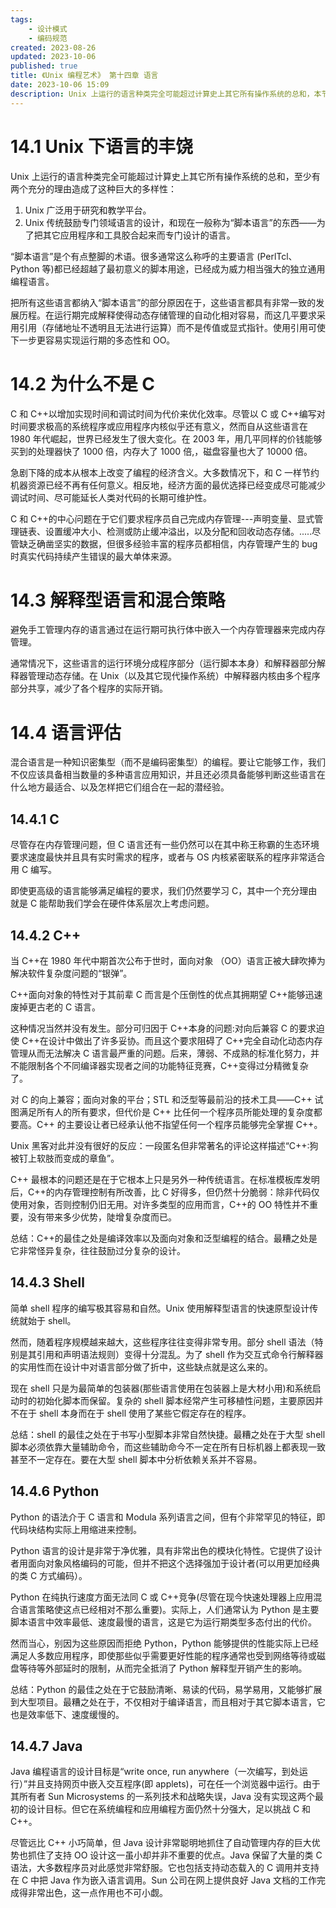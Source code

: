 ```yaml
---
tags:
    - 设计模式
    - 编码规范
created: 2023-08-26
updated: 2023-10-06
published: true
title: 《Unix 编程艺术》 第十四章 语言
date: 2023-10-06 15:09 
description: Unix 上运行的语言种类完全可能超过计算史上其它所有操作系统的总和，本节介绍了 Unix 中部分语言的特征，以及该语言在何种情况下合适，哪种情况下不合适。
---
```


# 14.1 Unix 下语言的丰饶

Unix 上运行的语言种类完全可能超过计算史上其它所有操作系统的总和，至少有两个充分的理由造成了这种巨大的多样性：

1. Unix 广泛用于研究和教学平台。
2. Unix 传统鼓励专门领域语言的设计，和现在一般称为“脚本语言”的东西——为了把其它应用程序和工具胶合起来而专门设计的语言。

“脚本语言”是个有点整脚的术语。很多通常这么称呼的主要语言 (PerlTcl、Python 等)都已经超越了最初意义的脚本用途，已经成为威力相当强大的独立通用编程语言。

把所有这些语言都纳入“脚本语言”的部分原因在于，这些语言都具有非常一致的发展历程。在运行期完成解释使得动态存储管理的自动化相对容易，而这几平要求采用引用（存储地址不透明且无法进行运算）而不是传值或显式指针。使用引用可使下一步更容易实现运行期的多态性和 OO。

# 14.2 为什么不是 C

C 和 C++以增加实现时间和调试时间为代价来优化效率。尽管以 C 或 C++编写对时间要求极高的系统程序或应用程序内核似乎还有意义，然而自从这些语言在 1980 年代崛起，世界已经发生了很大变化。在 2003 年，用几平同样的价钱能够买到的处理器快了 1000 倍，内存大了 1000 倍,，磁盘容量也大了 10000 倍。

急剧下降的成本从根本上改变了编程的经济含义。大多数情况下，和 C 一样节约机器资源已经不再有任何意义。相反地，经济方面的最优选择已经变成尽可能减少调试时间、尽可能延长人类对代码的长期可维护性。

C 和 C++的中心问题在于它们要求程序员自己完成内存管理---声明变量、显式管理链表、设置缓冲大小、检测或防止缓冲溢出，以及分配和回收动态存储。.....尽管缺乏确凿坚实的数据，但很多经验丰富的程序员都相信，内存管理产生的 bug 时真实代码持续产生错误的最大单体来源。

# 14.3 解释型语言和混合策略

避免手工管理内存的语言通过在运行期可执行体中嵌入一个内存管理器来完成内存管理。

通常情况下，这些语言的运行环境分成程序部分（运行脚本本身）和解释器部分解释器管理动态存储。在 Unix（以及其它现代操作系统）中解释器内核由多个程序部分共享，减少了各个程序的实际开销。

# 14.4 语言评估

混合语言是一种知识密集型（而不是编码密集型）的编程。要让它能够工作，我们不仅应该具备相当数量的多种语言应用知识，并且还必须具备能够判断这些语言在什么地方最适合、以及怎样把它们组合在一起的潜经验。

## 14.4.1 C

尽管存在内存管理问题，但 C 语言还有一些仍然可以在其中称王称霸的生态环境要求速度最快并且具有实时需求的程序，或者与 OS 内核紧密联系的程序非常适合用 C 编写。

即使更高级的语言能够满足编程的要求，我们仍然要学习 C，其中一个充分理由就是 C 能帮助我们学会在硬件体系层次上考虑问题。

## 14.4.2 C++

当 C++在 1980 年代中期首次公布于世时，面向对象 （OO）语言正被大肆吹捧为解决软件复杂度问题的“银弹”。

C++面向对象的特性对于其前辈 C 而言是个压倒性的优点其拥期望 C++能够迅速废掉更古老的 C 语言。

这种情况当然并没有发生。部分可归因于 C++本身的问题:对向后兼容 C 的要求迫使 C++在设计中做出了许多妥协。而且这个要求阻碍了 C++完全自动化动态内存管理从而无法解决 C 语言最严重的问题。后来，薄弱、不成熟的标准化努力，并不能限制各个不同编译器实现者之间的功能特征竞赛，C++变得过分精微复杂了。

对 C 的向上兼容；面向对象的平台；STL 和泛型等最前沿的技术工具——C++ 试图满足所有人的所有要求，但代价是 C++ 比任何一个程序员所能处理的复杂度都要高。C++ 的主要设让者已经承认他不指望任何一个程序员能够完全掌握 C++。

Unix 黑客对此并没有很好的反应：一段匿名但非常著名的评论这样描述“C++:狗被钉上软肢而变成的章鱼”。

C++ 最根本的问题还是在于它根本上只是另外一种传统语言。在标准模板库发明后，C++的内存管理控制有所改善，比 C 好得多，但仍然十分脆弱：除非代码仅使用对象，否则控制仍旧无用。对许多类型的应用而言，C++的 OO 特性并不重要，没有带来多少优势，陡增复杂度而已。

总结：C++的最佳之处是编译效率以及面向对象和泛型编程的结合。最糟之处是它非常怪异复杂，往往鼓励过分复杂的设计。

## 14.4.3 Shell

简单 shell 程序的编写极其容易和自然。Unix 使用解释型语言的快速原型设计传统就始于 shell。

然而，随着程序规模越来越大，这些程序往往变得非常专用。部分 shell 语法（特别是其引用和声明语法规则）变得十分混乱。为了 shell 作为交互式命令行解释器的实用性而在设计中对语言部分做了折中，这些缺点就是这么来的。

现在 shell 只是为最简单的包装器(那些语言使用在包装器上是大材小用)和系统启动时的初始化脚本而保留。复杂的 shell 脚本经常产生可移植性问题，主要原因并不在于 shell 本身而在于 shell 使用了某些它假定存在的程序。

总结：shell 的最佳之处在于书写小型脚本非常自然快捷。最糟之处在于大型 shell 脚本必须依靠大量辅助命令，而这些辅助命今不一定在所有日标机器上都表现一致甚至不一定存在。要在大型 shell 脚本中分析依赖关系并不容易。

## 14.4.6 Python

Python 的语法介于 C 语言和 Modula 系列语言之间，但有个非常罕见的特征，即代码块结构实际上用缩进来控制。

Python 语言的设计是非常于净优雅，具有非常出色的模块化特性。它提供了设计者用面向对象风格编码的可能，但并不把这个选择强加于设计者(可以用更加经典的类 C 方式编码）。

Python 在纯执行速度方面无法同 C 或 C++竞争(尽管在现今快速处理器上应用混合语言策略使这点已经相对不那么重要)。实际上，人们通常认为 Python 是主要脚本语言中效率最低、速度最慢的语言，这是它为运行期类型多态付出的代价。

然而当心，别因为这些原因而拒绝 Python，Python 能够提供的性能实际上已经满足人多数应用程序，即使那些似乎需要更好性能的程序通常也受到网络等待或磁盘等待等外部延时的限制，从而完全抵消了 Python 解释型开销产生的影响。

总结：Python 的最佳之处在于它鼓励清晰、易读的代码，易学易用，又能够扩展到大型项目。最糟之处在于，不仅相对于编译语言，而且相对于其它脚本语言，它也是效率低下、速度缓慢的。

## 14.4.7 Java

Java 编程语言的设计目标是“write once, run anywhere（一次编写，到处运行）”并且支持网页中嵌入交互程序(即 applets)，可在任一个浏览器中运行。由于其所有者 Sun Microsystems 的一系列技术和战略失误，Java 没有实现这两个最初的设计目标。但它在系统编程和应用编程方面仍然十分强大，足以挑战 C 和 C++。

尽管远比 C++ 小巧简单，但 Java 设计非常聪明地抓住了自动管理内存的巨大优势也抓住了支持 OO 设计这一虽小却并非不重要的优点。Java 保留了大量的类 C 语法，大多数程序员对此感觉非常舒服。它也包括支持动态载入的 C 调用并支持在 C 中把 Java 作为嵌入语言调用。Sun 公司在网上提供良好 Java 文档的工作完成得非常出色，这一点作用也不可小觑。
